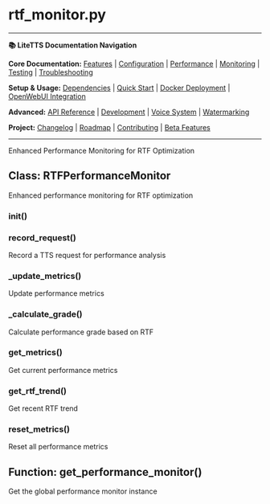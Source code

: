 # rtf_monitor.py

---
**📚 LiteTTS Documentation Navigation**

**Core Documentation:** [Features](../../../../../FEATURES.md) | [Configuration](../../../../../CONFIGURATION.md) | [Performance](../../../../../PERFORMANCE.md) | [Monitoring](../../../../../MONITORING.md) | [Testing](../../../../../TESTING.md) | [Troubleshooting](../../../../../TROUBLESHOOTING.md)

**Setup & Usage:** [Dependencies](../../../../../DEPENDENCIES.md) | [Quick Start](../../../../../usage/QUICK_START_COMMANDS.md) | [Docker Deployment](../../../../../usage/DOCKER-DEPLOYMENT.md) | [OpenWebUI Integration](../../../../../usage/OPENWEBUI-INTEGRATION.md)

**Advanced:** [API Reference](../../../../API_REFERENCE.md) | [Development](../../../../../development/README.md) | [Voice System](../../../../../voices/README.md) | [Watermarking](../../../../../WATERMARKING.md)

**Project:** [Changelog](../../../../../CHANGELOG.md) | [Roadmap](../../../../../ROADMAP.md) | [Contributing](../../../../../CONTRIBUTIONS.md) | [Beta Features](../../../../../BETA_FEATURES.md)

---


Enhanced Performance Monitoring for RTF Optimization


## Class: RTFPerformanceMonitor

Enhanced performance monitoring for RTF optimization

### __init__()

### record_request()

Record a TTS request for performance analysis

### _update_metrics()

Update performance metrics

### _calculate_grade()

Calculate performance grade based on RTF

### get_metrics()

Get current performance metrics

### get_rtf_trend()

Get recent RTF trend

### reset_metrics()

Reset all performance metrics

## Function: get_performance_monitor()

Get the global performance monitor instance

